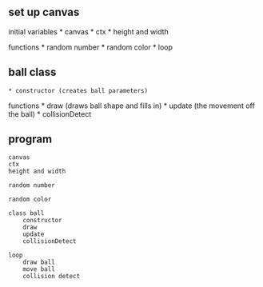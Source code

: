 ## set up canvas
initial variables
    * canvas
    * ctx
    * height and width

functions
    * random number
    * random color
    * loop

## ball class

    * constructor (creates ball parameters)

functions
    * draw (draws ball shape and fills in)
    * update (the movement off the ball)
    * collisionDetect


## program

```
canvas
ctx
height and width

random number

random color

class ball
    constructor
    draw
    update
    collisionDetect

loop
    draw ball
    move ball
    collision detect 
